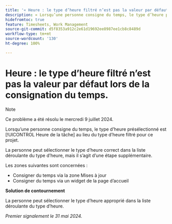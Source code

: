 ```yaml
---
title: '« Heure : le type d’heure filtré n’est pas la valeur par défaut lors de la consignation du temps. »'
description: « Lorsqu’une personne consigne du temps, le type d’heure présélectionné est Heure de la tâche au lieu du type d’heure filtré pour ce projet. »
hidefromtoc: true
feature: Timesheets, Work Management
source-git-commit: d5f8353a912c2e61d19692ee8987ee1cb8c8489d
workflow-type: tm+mt
source-wordcount: '130'
ht-degree: 100%

---
```



# Heure : le type d’heure filtré n’est pas la valeur par défaut lors de la consignation du temps.

>[!NOTE]
>
>Ce problème a été résolu le mercredi 9 juillet 2024.

Lorsqu’une personne consigne du temps, le type d’heure présélectionné est [!UICONTROL Heure de la tâche] au lieu du type d’heure filtré pour ce projet.

La personne peut sélectionner le type d’heure correct dans la liste déroulante du type d’heure, mais il s’agit d’une étape supplémentaire.

Les zones suivantes sont concernées :

* Consigner du temps via la zone Mises à jour
* Consigner du temps via un widget de la page d’accueil

**Solution de contournement**

La personne peut sélectionner le type d’heure approprié dans la liste déroulante du type d’heure.

_Premier signalement le 31 mai 2024._
